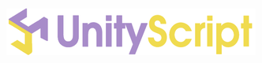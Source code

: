 # <a href="https://github.com/paishee/unityscript"><img height=95 src="https://github.com/paishee/unityscript/blob/main/assets/unityscript%20w%20text.png" alt="UnityScript">
